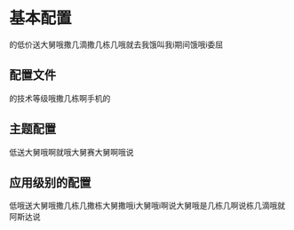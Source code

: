 # 基本配置

的低价送大舅哦撒几滴撒几栋几哦就去我饿叫我i期间饿哦i委屈

## 配置文件

的技术等级哦撒几栋啊手机的

## 主题配置

低送大舅哦啊就哦大舅赛大舅啊哦说

## 应用级别的配置

低哦送大舅哦撒几栋几撒栋大舅撒哦i大舅哦i啊说大舅哦是几栋几啊说栋几滴哦就阿斯达说